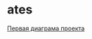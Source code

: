 # ates

[Первая диаграма проекта](https://docs.google.com/document/d/15anmYT6nqtafDkEXTfMTOlm-IIw5hF1J9N6-TZZNGWg/edit?usp=sharing)
